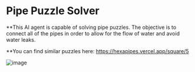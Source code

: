 # Pipe Puzzle Solver

**This AI agent is capable of solving pipe puzzles. The objective is to connect all of the pipes in order to allow for the flow of water and avoid water leaks.

**You can find similar puzzles here: https://hexapipes.vercel.app/square/5


![image](https://github.com/franciscofpereira/PipePuzzleSolver/assets/147160910/e91d464a-e844-480b-a25e-ddb808ee944a)
